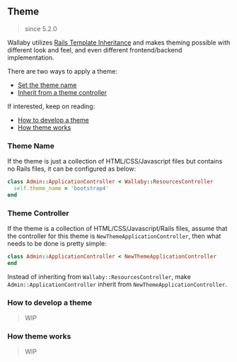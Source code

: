 ## Theme

> since 5.2.0

Wallaby utilizes [Rails Template Inheritance](http://guides.rubyonrails.org/layouts_and_rendering.html#template-inheritance) and makes theming possible with different look and feel, and even different frontend/backend implementation.

There are two ways to apply a theme:

- [Set the theme name](#theme-name)
- [Inherit from a theme controller](#theme-controller)

If interested, keep on reading:

- [How to develop a theme](#how-to-develop-a-theme)
- [How theme works](#how-theme-works)

### Theme Name

If the theme is just a collection of HTML/CSS/Javascript files but contains no Rails files, it can be configured as below:

```ruby
class Admin::ApplicationController < Wallaby::ResourcesController
  self.theme_name = 'bootstrap4'
end
```

### Theme Controller

If the theme is a collection of HTML/CSS/Javascript/Rails files, assume that the controller for this theme is `NewThemeApplicationController`, then what needs to be done is pretty simple:

```ruby
class Admin::ApplicationController < NewThemeApplicationController
end
```

Instead of inheriting from `Wallaby::ResourcesController`, make `Admin::ApplicationController` inherit from `NewThemeApplicationController`.

### How to develop a theme

> WIP

### How theme works

> WIP
